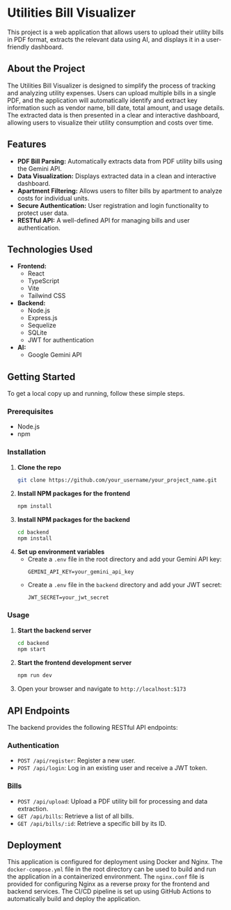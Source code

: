# Utilities Bill Visualizer

This project is a web application that allows users to upload their utility bills in PDF format, extracts the relevant data using AI, and displays it in a user-friendly dashboard.

## About the Project

The Utilities Bill Visualizer is designed to simplify the process of tracking and analyzing utility expenses. Users can upload multiple bills in a single PDF, and the application will automatically identify and extract key information such as vendor name, bill date, total amount, and usage details. The extracted data is then presented in a clear and interactive dashboard, allowing users to visualize their utility consumption and costs over time.

## Features

- **PDF Bill Parsing:** Automatically extracts data from PDF utility bills using the Gemini API.
- **Data Visualization:** Displays extracted data in a clean and interactive dashboard.
- **Apartment Filtering:** Allows users to filter bills by apartment to analyze costs for individual units.
- **Secure Authentication:** User registration and login functionality to protect user data.
- **RESTful API:** A well-defined API for managing bills and user authentication.

## Technologies Used

- **Frontend:**
  - React
  - TypeScript
  - Vite
  - Tailwind CSS
- **Backend:**
  - Node.js
  - Express.js
  - Sequelize
  - SQLite
  - JWT for authentication
- **AI:**
  - Google Gemini API

## Getting Started

To get a local copy up and running, follow these simple steps.

### Prerequisites

- Node.js
- npm

### Installation

1. **Clone the repo**
   ```sh
   git clone https://github.com/your_username/your_project_name.git
   ```
2. **Install NPM packages for the frontend**
   ```sh
   npm install
   ```
3. **Install NPM packages for the backend**
   ```sh
   cd backend
   npm install
   ```
4. **Set up environment variables**
   - Create a `.env` file in the root directory and add your Gemini API key:
     ```
     GEMINI_API_KEY=your_gemini_api_key
     ```
   - Create a `.env` file in the `backend` directory and add your JWT secret:
     ```
     JWT_SECRET=your_jwt_secret
     ```

### Usage

1. **Start the backend server**
   ```sh
   cd backend
   npm start
   ```
2. **Start the frontend development server**
   ```sh
   npm run dev
   ```
3. Open your browser and navigate to `http://localhost:5173`

## API Endpoints

The backend provides the following RESTful API endpoints:

### Authentication

- `POST /api/register`: Register a new user.
- `POST /api/login`: Log in an existing user and receive a JWT token.

### Bills

- `POST /api/upload`: Upload a PDF utility bill for processing and data extraction.
- `GET /api/bills`: Retrieve a list of all bills.
- `GET /api/bills/:id`: Retrieve a specific bill by its ID.

## Deployment

This application is configured for deployment using Docker and Nginx. The `docker-compose.yml` file in the root directory can be used to build and run the application in a containerized environment. The `nginx.conf` file is provided for configuring Nginx as a reverse proxy for the frontend and backend services. The CI/CD pipeline is set up using GitHub Actions to automatically build and deploy the application.
